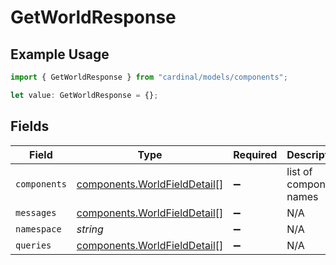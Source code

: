 # GetWorldResponse

## Example Usage

```typescript
import { GetWorldResponse } from "cardinal/models/components";

let value: GetWorldResponse = {};
```

## Fields

| Field                                                                        | Type                                                                         | Required                                                                     | Description                                                                  |
| ---------------------------------------------------------------------------- | ---------------------------------------------------------------------------- | ---------------------------------------------------------------------------- | ---------------------------------------------------------------------------- |
| `components`                                                                 | [components.WorldFieldDetail](../../models/components/worldfielddetail.md)[] | :heavy_minus_sign:                                                           | list of component names                                                      |
| `messages`                                                                   | [components.WorldFieldDetail](../../models/components/worldfielddetail.md)[] | :heavy_minus_sign:                                                           | N/A                                                                          |
| `namespace`                                                                  | *string*                                                                     | :heavy_minus_sign:                                                           | N/A                                                                          |
| `queries`                                                                    | [components.WorldFieldDetail](../../models/components/worldfielddetail.md)[] | :heavy_minus_sign:                                                           | N/A                                                                          |